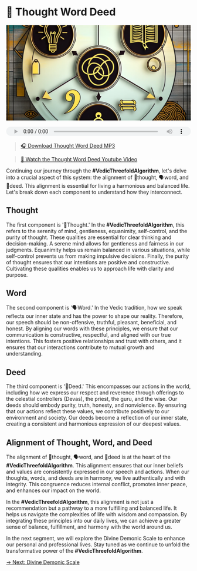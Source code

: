 # 🤝 Thought Word Deed

![Thought Word Deed](../img/ins-thought-word-deed.png)

<audio src="https://indra.team/audio/indra/thought-word-deed.mp3" controls style="width:100%;height:25px"></audio>

> [🎧 Download Thought Word Deed MP3](https://indra.team/audio/indra/thought-word-deed.mp3)

> [🍿 Watch the Thought Word Deed Youtube Video](https://youtu.be/84vhgTJrmKk)

Continuing our journey through the **#VedicThreefoldAlgorithm**, let's delve into a crucial aspect of this system: the alignment of 🧠thought, 🗣️word, and 🤝deed. This alignment is essential for living a harmonious and balanced life. Let's break down each component to understand how they interconnect.

## Thought

The first component is '🧠Thought.' In the **#VedicThreefoldAlgorithm**, this refers to the serenity of mind, gentleness, equanimity, self-control, and the purity of thought. These qualities are essential for clear thinking and decision-making. A serene mind allows for gentleness and fairness in our judgments. Equanimity helps us remain balanced in various situations, while self-control prevents us from making impulsive decisions. Finally, the purity of thought ensures that our intentions are positive and constructive. Cultivating these qualities enables us to approach life with clarity and purpose.

## Word

The second component is '🗣️Word.' In the Vedic tradition, how we speak reflects our inner state and has the power to shape our reality. Therefore, our speech should be non-offensive, truthful, pleasant, beneficial, and honest. By aligning our words with these principles, we ensure that our communication is constructive, respectful, and aligned with our true intentions. This fosters positive relationships and trust with others, and it ensures that our interactions contribute to mutual growth and understanding.

## Deed

The third component is '🤝Deed.' This encompasses our actions in the world, including how we express our respect and reverence through offerings to the celestial controllers (Devas), the priest, the guru, and the wise. Our deeds should embody purity, truth, honesty, and nonviolence. By ensuring that our actions reflect these values, we contribute positively to our environment and society. Our deeds become a reflection of our inner state, creating a consistent and harmonious expression of our deepest values.

## Alignment of Thought, Word, and Deed

The alignment of 🧠thought, 🗣️word, and 🤝deed is at the heart of the **#VedicThreefoldAlgorithm**. This alignment ensures that our inner beliefs and values are consistently expressed in our speech and actions. When our thoughts, words, and deeds are in harmony, we live authentically and with integrity. This congruence reduces internal conflict, promotes inner peace, and enhances our impact on the world.

In the **#VedicThreefoldAlgorithm**, this alignment is not just a recommendation but a pathway to a more fulfilling and balanced life. It helps us navigate the complexities of life with wisdom and compassion. By integrating these principles into our daily lives, we can achieve a greater sense of balance, fulfillment, and harmony with the world around us.

In the next segment, we will explore the Divine Demonic Scale to enhance our personal and professional lives. Stay tuned as we continue to unfold the transformative power of the **#VedicThreefoldAlgorithm**.

[→ Next: Divine Demonic Scale](divine-demonic-scale.md)
